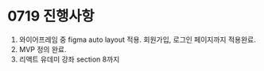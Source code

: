 # 0719 진행사항
1. 와이어프레임 중 figma auto layout 적용. 회원가입, 로그인 페이지까지 적용완료.
2. MVP 정의 완료.
3. 리액트 유데미 강좌 section 8까지